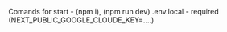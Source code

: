 Comands for start - (npm i), (npm run dev)
.env.local - required (NEXT_PUBLIC_GOOGLE_CLOUDE_KEY=....)
